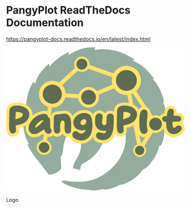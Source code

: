 # PangyPlot ReadTheDocs Documentation

https://pangyplot-docs.readthedocs.io/en/latest/index.html

![PangyPlot logo](etc/docs/source/_images/pangyplot_logo.svg)

Logo
